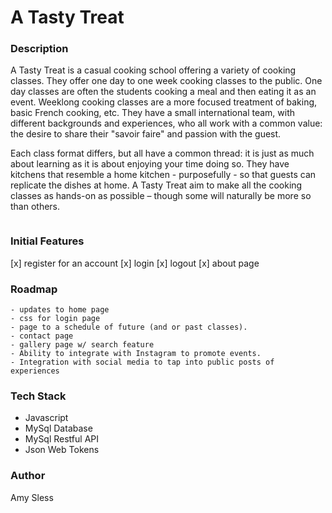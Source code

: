 # A Tasty Treat 


### Description
A Tasty Treat is a casual cooking school offering a variety of cooking classes. They offer one day to one week cooking classes to the public. One day classes are often the students cooking a meal and then eating it as an event. Weeklong cooking classes are a more focused treatment of baking, basic French cooking, etc.  They have a small international team, with different backgrounds and experiences, who all work with a common value: the desire to share their "savoir faire" and passion with the guest.  

Each class format differs, but all have a common thread: it is just as much about learning as it is about enjoying your time doing so.  They have kitchens that resemble a home kitchen - purposefully - so that guests can replicate the dishes at home. A Tasty Treat aim to make all the cooking classes as hands-on as possible – though some will naturally be more so than others. 
```

```
### Initial Features
[x] register for an account
[x] login
[x] logout
[x] about page

### Roadmap
```
- updates to home page
- css for login page
- page to a schedule of future (and or past classes).
- contact page
- gallery page w/ search feature
- Ability to integrate with Instagram to promote events.
- Integration with social media to tap into public posts of experiences
```
### Tech Stack
- Javascript
- MySql Database
- MySql Restful API
- Json Web Tokens

### Author
Amy Sless 

